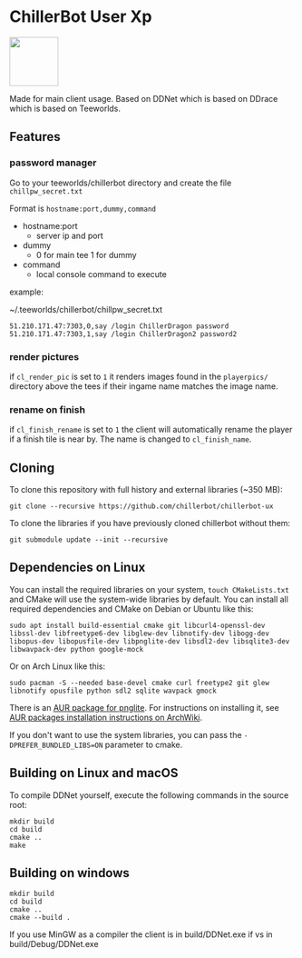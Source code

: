 # ChillerBot User Xp
<img src="https://github.com/chillerbot/chillerbot-ux/blob/chillerbot/chillerbot_ux.png" height="86" width="86">


Made for main client usage. Based on DDNet which is based on DDrace which is based on Teeworlds.

Features
--------

### password manager

Go to your teeworlds/chillerbot directory and create the file ``chillpw_secret.txt``


Format is ``hostname:port,dummy,command``
* hostname:port
    - server ip and port
* dummy
    - 0 for main tee 1 for dummy
* command
    - local console command to execute

example:

~/.teeworlds/chillerbot/chillpw_secret.txt
```
51.210.171.47:7303,0,say /login ChillerDragon password
51.210.171.47:7303,1,say /login ChillerDragon2 password2
```

### render pictures

if ``cl_render_pic`` is set to ``1`` it renders images found in the ``playerpics/`` directory above the tees if their ingame name matches the image name.

### rename on finish

if ``cl_finish_rename`` is set to ``1`` the client will automatically rename the player if a finish tile is near by.
The name is changed to ``cl_finish_name``.

Cloning
-------

To clone this repository with full history and external libraries (~350 MB):

    git clone --recursive https://github.com/chillerbot/chillerbot-ux

To clone the libraries if you have previously cloned chillerbot without them:

    git submodule update --init --recursive

Dependencies on Linux
---------------------

You can install the required libraries on your system, `touch CMakeLists.txt` and CMake will use the system-wide libraries by default. You can install all required dependencies and CMake on Debian or Ubuntu like this:

    sudo apt install build-essential cmake git libcurl4-openssl-dev libssl-dev libfreetype6-dev libglew-dev libnotify-dev libogg-dev libopus-dev libopusfile-dev libpnglite-dev libsdl2-dev libsqlite3-dev libwavpack-dev python google-mock

Or on Arch Linux like this:

    sudo pacman -S --needed base-devel cmake curl freetype2 git glew libnotify opusfile python sdl2 sqlite wavpack gmock

There is an [AUR package for pnglite](https://aur.archlinux.org/packages/pnglite/). For instructions on installing it, see [AUR packages installation instructions on ArchWiki](https://wiki.archlinux.org/index.php/Arch_User_Repository#Installing_packages).

If you don't want to use the system libraries, you can pass the `-DPREFER_BUNDLED_LIBS=ON` parameter to cmake.

Building on Linux and macOS
---------------------------

To compile DDNet yourself, execute the following commands in the source root:

    mkdir build
    cd build
    cmake ..
    make


Building on windows
-------------------

    mkdir build
    cd build
    cmake ..
    cmake --build .

If you use MinGW as a compiler the client is in build/DDNet.exe if vs in build/Debug/DDNet.exe
